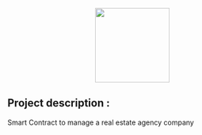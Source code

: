 <p align="center">
    <img src="https://image.noelshack.com/fichiers/2021/05/1/1612177094-45f1b4ea-0f53-4b06-b048-05a6a6cca972-200x200.png" width="150">
</p>

## Project description :

Smart Contract to manage a real estate agency company
